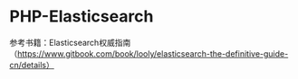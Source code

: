 # PHP-Elasticsearch
参考书籍：Elasticsearch权威指南（https://www.gitbook.com/book/looly/elasticsearch-the-definitive-guide-cn/details）
